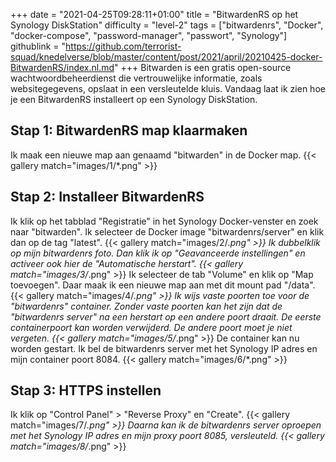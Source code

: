 +++
date = "2021-04-25T09:28:11+01:00"
title = "BitwardenRS op het Synology DiskStation"
difficulty = "level-2"
tags = ["bitwardenrs", "Docker", "docker-compose", "password-manager", "passwort", "Synology"]
githublink = "https://github.com/terrorist-squad/knedelverse/blob/master/content/post/2021/april/20210425-docker-BitwardenRS/index.nl.md"
+++
Bitwarden is een gratis open-source wachtwoordbeheerdienst die vertrouwelijke informatie, zoals websitegegevens, opslaat in een versleutelde kluis. Vandaag laat ik zien hoe je een BitwardenRS installeert op een Synology DiskStation.
## Stap 1: BitwardenRS map klaarmaken
Ik maak een nieuwe map aan genaamd "bitwarden" in de Docker map.
{{< gallery match="images/1/*.png" >}}

## Stap 2: Installeer BitwardenRS
Ik klik op het tabblad "Registratie" in het Synology Docker-venster en zoek naar "bitwarden". Ik selecteer de Docker image "bitwardenrs/server" en klik dan op de tag "latest".
{{< gallery match="images/2/*.png" >}}
Ik dubbelklik op mijn bitwardenrs foto. Dan klik ik op "Geavanceerde instellingen" en activeer ook hier de "Automatische herstart".
{{< gallery match="images/3/*.png" >}}
Ik selecteer de tab "Volume" en klik op "Map toevoegen". Daar maak ik een nieuwe map aan met dit mount pad "/data".
{{< gallery match="images/4/*.png" >}}
Ik wijs vaste poorten toe voor de "bitwardenrs" container. Zonder vaste poorten kan het zijn dat de "bitwardenrs server" na een herstart op een andere poort draait. De eerste containerpoort kan worden verwijderd. De andere poort moet je niet vergeten.
{{< gallery match="images/5/*.png" >}}
De container kan nu worden gestart. Ik bel de bitwardenrs server met het Synology IP adres en mijn container poort 8084.
{{< gallery match="images/6/*.png" >}}

## Stap 3: HTTPS instellen
Ik klik op "Control Panel" > "Reverse Proxy" en "Create".
{{< gallery match="images/7/*.png" >}}
Daarna kan ik de bitwardenrs server oproepen met het Synology IP adres en mijn proxy poort 8085, versleuteld.
{{< gallery match="images/8/*.png" >}}